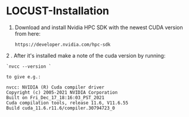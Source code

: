 # LOCUST-Installation

1. Download and install Nvidia HPC SDK with the newest CUDA version from here:
   
   `https://developer.nvidia.com/hpc-sdk`

2 . After it's installed make a note of the cuda version by running:

    `nvcc --version `
    
    to give e.g.:
    
    nvcc: NVIDIA (R) Cuda compiler driver
    Copyright (c) 2005-2021 NVIDIA Corporation
    Built on Fri_Dec_17_18:16:03_PST_2021
    Cuda compilation tools, release 11.6, V11.6.55
    Build cuda_11.6.r11.6/compiler.30794723_0

